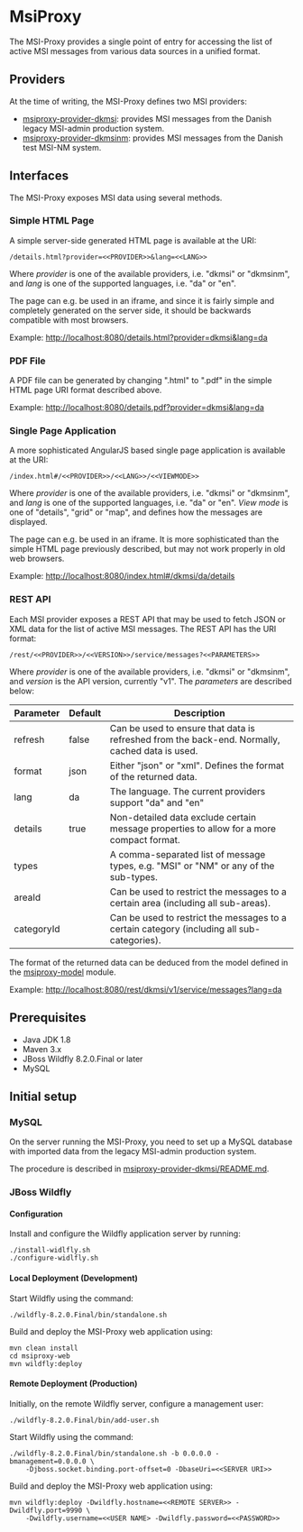 # MsiProxy #

The MSI-Proxy provides a single point of entry for accessing the list of active MSI messages from various data sources in a unified format.

## Providers ##

At the time of writing, the MSI-Proxy defines two MSI providers:

* [msiproxy-provider-dkmsi](msiproxy-provider-dkmsi): provides MSI messages from the Danish legacy MSI-admin production system.
* [msiproxy-provider-dkmsinm](msiproxy-provider-dkmsinm): provides MSI messages from the Danish test MSI-NM system.

## Interfaces ##

The MSI-Proxy exposes MSI data using several methods.

### Simple HTML Page ###
A simple server-side generated HTML page is available at the URI:

    /details.html?provider=<<PROVIDER>>&lang=<<LANG>>

Where *provider* is one of the available providers, i.e. "dkmsi" or "dkmsinm", and *lang* is one of the supported languages, i.e. "da" or "en".

The page can e.g. be used in an iframe, and since it is fairly simple and completely generated on the server side, it should be backwards compatible with most browsers.

Example: [http://localhost:8080/details.html?provider=dkmsi&lang=da](http://localhost:8080/details.html?provider=dkmsi&lang=da)

### PDF File ###
A PDF file can be generated by changing ".html" to ".pdf" in the simple HTML page URI format described above.

Example: [http://localhost:8080/details.pdf?provider=dkmsi&lang=da](http://localhost:8080/details.pdf?provider=dkmsi&lang=da)

### Single Page Application ###
A more sophisticated AngularJS based single page application is available at the URI:

    /index.html#/<<PROVIDER>>/<<LANG>>/<<VIEWMODE>>

Where *provider* is one of the available providers, i.e. "dkmsi" or "dkmsinm", and *lang* is one of the supported languages, i.e. "da" or "en".
*View mode* is one of "details", "grid" or "map", and defines how the messages are displayed.

The page can e.g. be used in an iframe. It is more sophisticated than the simple HTML page previously described, but may not work properly in old web browsers.

Example: [http://localhost:8080/index.html#/dkmsi/da/details](http://localhost:8080/index.html#/dkmsi/da/details)

### REST API ###

Each MSI provider exposes a REST API that may be used to fetch JSON or XML data for the list of active MSI messages.
The REST API has the URI format:

    /rest/<<PROVIDER>>/<<VERSION>>/service/messages?<<PARAMETERS>>

Where *provider* is one of the available providers, i.e. "dkmsi" or "dkmsinm", and *version* is the API version, currently "v1".
The *parameters* are described below:

| Parameter  | Default | Description  |
| ---------- | ------- | ----- |
| refresh    | false   | Can be used to ensure that data is refreshed from the back-end. Normally, cached data is used. |
| format     | json    | Either "json" or "xml". Defines the format of the returned data. |
| lang       | da      | The language. The current providers support "da" and "en" |
| details    | true    | Non-detailed data exclude certain message properties to allow for a more compact format. |
| types      |         | A comma-separated list of message types, e.g. "MSI" or "NM" or any of the sub-types. |
| areaId     |         | Can be used to restrict the messages to a certain area (including all sub-areas). |
| categoryId |         | Can be used to restrict the messages to a certain category (including all sub-categories). |

The format of the returned data can be deduced from the model defined in the [msiproxy-model](msiproxy-model) module.

Example: [http://localhost:8080/rest/dkmsi/v1/service/messages?lang=da](http://localhost:8080/rest/dkmsi/v1/service/messages?lang=da)


## Prerequisites
* Java JDK 1.8
* Maven 3.x
* JBoss Wildfly 8.2.0.Final or later
* MySQL

## Initial setup

### MySQL
On the server running the MSI-Proxy, you need to set up a MySQL database with imported data from the legacy MSI-admin production system.

The procedure is described in [msiproxy-provider-dkmsi/README.md](msiproxy-provider-dkmsi/README.md).

### JBoss Wildfly

#### Configuration
Install and configure the Wildfly application server by running:

    ./install-widlfly.sh
    ./configure-widlfly.sh

#### Local Deployment (Development)

Start Wildfly using the command:

    ./wildfly-8.2.0.Final/bin/standalone.sh

Build and deploy the MSI-Proxy web application using:

    mvn clean install
    cd msiproxy-web
    mvn wildfly:deploy

#### Remote Deployment (Production)

Initially, on the remote Wildfly server, configure a management user:

    ./wildfly-8.2.0.Final/bin/add-user.sh

Start Wildfly using the command:

    ./wildfly-8.2.0.Final/bin/standalone.sh -b 0.0.0.0 -bmanagement=0.0.0.0 \
        -Djboss.socket.binding.port-offset=0 -DbaseUri=<<SERVER URI>>

Build and deploy the MSI-Proxy web application using:

    mvn wildfly:deploy -Dwildfly.hostname=<<REMOTE SERVER>> -Dwildfly.port=9990 \
        -Dwildfly.username=<<USER NAME> -Dwildfly.password=<<PASSWORD>>

